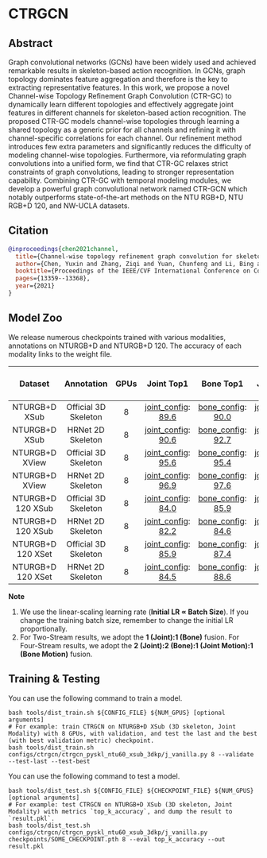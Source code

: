 # CTRGCN

## Abstract

Graph convolutional networks (GCNs) have been widely used and achieved remarkable results in skeleton-based action recognition. In GCNs, graph topology dominates feature aggregation and therefore is the key to extracting representative features. In this work, we propose a novel Channel-wise Topology Refinement Graph Convolution (CTR-GC) to dynamically learn different topologies and effectively aggregate joint features in different channels for skeleton-based action recognition. The proposed CTR-GC models channel-wise topologies through learning a shared topology as a generic prior for all channels and refining it with channel-specific correlations for each channel. Our refinement method introduces few extra parameters and significantly reduces the difficulty of modeling channel-wise topologies. Furthermore, via reformulating graph convolutions into a unified form, we find that CTR-GC relaxes strict constraints of graph convolutions, leading to stronger representation capability. Combining CTR-GC with temporal modeling modules, we develop a powerful graph convolutional network named CTR-GCN which notably outperforms state-of-the-art methods on the NTU RGB+D, NTU RGB+D 120, and NW-UCLA datasets.

## Citation

```BibTeX
@inproceedings{chen2021channel,
  title={Channel-wise topology refinement graph convolution for skeleton-based action recognition},
  author={Chen, Yuxin and Zhang, Ziqi and Yuan, Chunfeng and Li, Bing and Deng, Ying and Hu, Weiming},
  booktitle={Proceedings of the IEEE/CVF International Conference on Computer Vision},
  pages={13359--13368},
  year={2021}
}
```

## Model Zoo

We release numerous checkpoints trained with various modalities, annotations on NTURGB+D and NTURGB+D 120. The accuracy of each modality links to the weight file.

| Dataset | Annotation | GPUs | Joint Top1 | Bone Top1 | Joint Motion Top1 | Bone-Motion Top1 | Two-Stream Top1 | Four Stream Top1 |
| :---: | :---: | :---: | :---: | :---: | :---: | :---: | :---: | :---: |
| NTURGB+D XSub | Official 3D Skeleton | 8 | [joint_config](/configs/ctrgcn/ctrgcn_pyskl_ntu60_xsub_3dkp/j.py): [89.6](http://download.openmmlab.com/mmaction/pyskl/ckpt/ctrgcn/ctrgcn_pyskl_ntu60_xsub_3dkp/j.pth) | [bone_config](/configs/ctrgcn/ctrgcn_pyskl_ntu60_xsub_3dkp/b.py): [90.0](http://download.openmmlab.com/mmaction/pyskl/ckpt/ctrgcn/ctrgcn_pyskl_ntu60_xsub_3dkp/b.pth) | [joint_motion_config](/configs/ctrgcn/ctrgcn_pyskl_ntu60_xsub_3dkp/jm.py): [88.0](http://download.openmmlab.com/mmaction/pyskl/ckpt/ctrgcn/ctrgcn_pyskl_ntu60_xsub_3dkp/jm.pth) | [bone_motion_config](/configs/ctrgcn/ctrgcn_pyskl_ntu60_xsub_3dkp/bm.py): [87.5](http://download.openmmlab.com/mmaction/pyskl/ckpt/ctrgcn/ctrgcn_pyskl_ntu60_xsub_3dkp/bm.pth) | 91.5 | 92.1 |
| NTURGB+D XSub | HRNet 2D Skeleton | 8 | [joint_config](/configs/ctrgcn/ctrgcn_pyskl_ntu60_xsub_hrnet/j.py): [90.6](http://download.openmmlab.com/mmaction/pyskl/ckpt/ctrgcn/ctrgcn_pyskl_ntu60_xsub_hrnet/j.pth) | [bone_config](/configs/ctrgcn/ctrgcn_pyskl_ntu60_xsub_hrnet/b.py): [92.7](http://download.openmmlab.com/mmaction/pyskl/ckpt/ctrgcn/ctrgcn_pyskl_ntu60_xsub_hrnet/b.pth) | [joint_motion_config](/configs/ctrgcn/ctrgcn_pyskl_ntu60_xsub_hrnet/jm.py): [89.4](http://download.openmmlab.com/mmaction/pyskl/ckpt/ctrgcn/ctrgcn_pyskl_ntu60_xsub_hrnet/jm.pth) | [bone_motion_config](/configs/ctrgcn/ctrgcn_pyskl_ntu60_xsub_hrnet/bm.py): [90.3](http://download.openmmlab.com/mmaction/pyskl/ckpt/ctrgcn/ctrgcn_pyskl_ntu60_xsub_hrnet/bm.pth) | 93.3 | 93.6 |
| NTURGB+D XView | Official 3D Skeleton | 8 | [joint_config](/configs/ctrgcn/ctrgcn_pyskl_ntu60_xview_3dkp/j.py): [95.6](http://download.openmmlab.com/mmaction/pyskl/ckpt/ctrgcn/ctrgcn_pyskl_ntu60_xview_3dkp/j.pth) | [bone_config](/configs/ctrgcn/ctrgcn_pyskl_ntu60_xview_3dkp/b.py): [95.4](http://download.openmmlab.com/mmaction/pyskl/ckpt/ctrgcn/ctrgcn_pyskl_ntu60_xview_3dkp/b.pth) | [joint_motion_config](/configs/ctrgcn/ctrgcn_pyskl_ntu60_xview_3dkp/jm.py): [94.4](http://download.openmmlab.com/mmaction/pyskl/ckpt/ctrgcn/ctrgcn_pyskl_ntu60_xview_3dkp/jm.pth) | [bone_motion_config](/configs/ctrgcn/ctrgcn_pyskl_ntu60_xview_3dkp/bm.py): [93.6](http://download.openmmlab.com/mmaction/pyskl/ckpt/ctrgcn/ctrgcn_pyskl_ntu60_xview_3dkp/bm.pth) | 96.6 | 97.0 |
| NTURGB+D XView | HRNet 2D Skeleton | 8 | [joint_config](/configs/ctrgcn/ctrgcn_pyskl_ntu60_xview_hrnet/j.py): [96.9](http://download.openmmlab.com/mmaction/pyskl/ckpt/ctrgcn/ctrgcn_pyskl_ntu60_xview_hrnet/j.pth) | [bone_config](/configs/ctrgcn/ctrgcn_pyskl_ntu60_xview_hrnet/b.py): [97.6](http://download.openmmlab.com/mmaction/pyskl/ckpt/ctrgcn/ctrgcn_pyskl_ntu60_xview_hrnet/b.pth) | [joint_motion_config](/configs/ctrgcn/ctrgcn_pyskl_ntu60_xview_hrnet/jm.py): [94.8](http://download.openmmlab.com/mmaction/pyskl/ckpt/ctrgcn/ctrgcn_pyskl_ntu60_xview_hrnet/jm.pth) | [bone_motion_config](/configs/ctrgcn/ctrgcn_pyskl_ntu60_xview_hrnet/bm.py): [95.6](http://download.openmmlab.com/mmaction/pyskl/ckpt/ctrgcn/ctrgcn_pyskl_ntu60_xview_hrnet/bm.pth) | 98.4 | 98.4 |
| NTURGB+D 120 XSub | Official 3D Skeleton | 8 | [joint_config](/configs/ctrgcn/ctrgcn_pyskl_ntu120_xsub_3dkp/j.py): [84.0](http://download.openmmlab.com/mmaction/pyskl/ckpt/ctrgcn/ctrgcn_pyskl_ntu120_xsub_3dkp/j.pth) | [bone_config](/configs/ctrgcn/ctrgcn_pyskl_ntu120_xsub_3dkp/b.py): [85.9](http://download.openmmlab.com/mmaction/pyskl/ckpt/ctrgcn/ctrgcn_pyskl_ntu120_xsub_3dkp/b.pth) | [joint_motion_config](/configs/ctrgcn/ctrgcn_pyskl_ntu120_xsub_3dkp/jm.py): [81.1](http://download.openmmlab.com/mmaction/pyskl/ckpt/ctrgcn/ctrgcn_pyskl_ntu120_xsub_3dkp/jm.pth) | [bone_motion_config](/configs/ctrgcn/ctrgcn_pyskl_ntu120_xsub_3dkp/bm.py): [82.2](http://download.openmmlab.com/mmaction/pyskl/ckpt/ctrgcn/ctrgcn_pyskl_ntu120_xsub_3dkp/bm.pth) | 87.5 | 88.1 |
| NTURGB+D 120 XSub | HRNet 2D Skeleton | 8 | [joint_config](/configs/ctrgcn/ctrgcn_pyskl_ntu120_xsub_hrnet/j.py): [82.2](http://download.openmmlab.com/mmaction/pyskl/ckpt/ctrgcn/ctrgcn_pyskl_ntu120_xsub_hrnet/j.pth) | [bone_config](/configs/ctrgcn/ctrgcn_pyskl_ntu120_xsub_hrnet/b.py): [84.6](http://download.openmmlab.com/mmaction/pyskl/ckpt/ctrgcn/ctrgcn_pyskl_ntu120_xsub_hrnet/b.pth) | [joint_motion_config](/configs/ctrgcn/ctrgcn_pyskl_ntu120_xsub_hrnet/jm.py): [82.3](http://download.openmmlab.com/mmaction/pyskl/ckpt/ctrgcn/ctrgcn_pyskl_ntu120_xsub_hrnet/jm.pth) | [bone_motion_config](/configs/ctrgcn/ctrgcn_pyskl_ntu120_xsub_hrnet/bm.py): [82.1](http://download.openmmlab.com/mmaction/pyskl/ckpt/ctrgcn/ctrgcn_pyskl_ntu120_xsub_hrnet/bm.pth) | 85.8 | 86.6 |
| NTURGB+D 120 XSet | Official 3D Skeleton | 8 | [joint_config](/configs/ctrgcn/ctrgcn_pyskl_ntu120_xset_3dkp/j.py): [85.9](http://download.openmmlab.com/mmaction/pyskl/ckpt/ctrgcn/ctrgcn_pyskl_ntu120_xset_3dkp/j.pth) | [bone_config](/configs/ctrgcn/ctrgcn_pyskl_ntu120_xset_3dkp/b.py): [87.4](http://download.openmmlab.com/mmaction/pyskl/ckpt/ctrgcn/ctrgcn_pyskl_ntu120_xset_3dkp/b.pth) | [joint_motion_config](/configs/ctrgcn/ctrgcn_pyskl_ntu120_xset_3dkp/jm.py): [84.1](http://download.openmmlab.com/mmaction/pyskl/ckpt/ctrgcn/ctrgcn_pyskl_ntu120_xset_3dkp/jm.pth) | [bone_motion_config](/configs/ctrgcn/ctrgcn_pyskl_ntu120_xset_3dkp/bm.py): [83.9](http://download.openmmlab.com/mmaction/pyskl/ckpt/ctrgcn/ctrgcn_pyskl_ntu120_xset_3dkp/bm.pth) | 89.2 | 89.9 |
| NTURGB+D 120 XSet | HRNet 2D Skeleton | 8 | [joint_config](/configs/ctrgcn/ctrgcn_pyskl_ntu120_xset_hrnet/j.py): [84.5](http://download.openmmlab.com/mmaction/pyskl/ckpt/ctrgcn/ctrgcn_pyskl_ntu120_xset_hrnet/j.pth) | [bone_config](/configs/ctrgcn/ctrgcn_pyskl_ntu120_xset_hrnet/b.py): [88.6](http://download.openmmlab.com/mmaction/pyskl/ckpt/ctrgcn/ctrgcn_pyskl_ntu120_xset_hrnet/b.pth) | [joint_motion_config](/configs/ctrgcn/ctrgcn_pyskl_ntu120_xset_hrnet/jm.py): [85.6](http://download.openmmlab.com/mmaction/pyskl/ckpt/ctrgcn/ctrgcn_pyskl_ntu120_xset_hrnet/jm.pth) | [bone_motion_config](/configs/ctrgcn/ctrgcn_pyskl_ntu120_xset_hrnet/bm.py): [85.6](http://download.openmmlab.com/mmaction/pyskl/ckpt/ctrgcn/ctrgcn_pyskl_ntu120_xset_hrnet/bm.pth) | 89.0 | 90.1 |

**Note**

1. We use the linear-scaling learning rate (**Initial LR ∝ Batch Size**). If you change the training batch size, remember to change the initial LR proportionally.
2. For Two-Stream results, we adopt the **1 (Joint):1 (Bone)** fusion. For Four-Stream results, we adopt the **2 (Joint):2 (Bone):1 (Joint Motion):1 (Bone Motion)** fusion.


## Training & Testing

You can use the following command to train a model.

```shell
bash tools/dist_train.sh ${CONFIG_FILE} ${NUM_GPUS} [optional arguments]
# For example: train CTRGCN on NTURGB+D XSub (3D skeleton, Joint Modality) with 8 GPUs, with validation, and test the last and the best (with best validation metric) checkpoint.
bash tools/dist_train.sh configs/ctrgcn/ctrgcn_pyskl_ntu60_xsub_3dkp/j_vanilla.py 8 --validate --test-last --test-best
```

You can use the following command to test a model.

```shell
bash tools/dist_test.sh ${CONFIG_FILE} ${CHECKPOINT_FILE} ${NUM_GPUS} [optional arguments]
# For example: test CTRGCN on NTURGB+D XSub (3D skeleton, Joint Modality) with metrics `top_k_accuracy`, and dump the result to `result.pkl`.
bash tools/dist_test.sh configs/ctrgcn/ctrgcn_pyskl_ntu60_xsub_3dkp/j_vanilla.py checkpoints/SOME_CHECKPOINT.pth 8 --eval top_k_accuracy --out result.pkl
```
